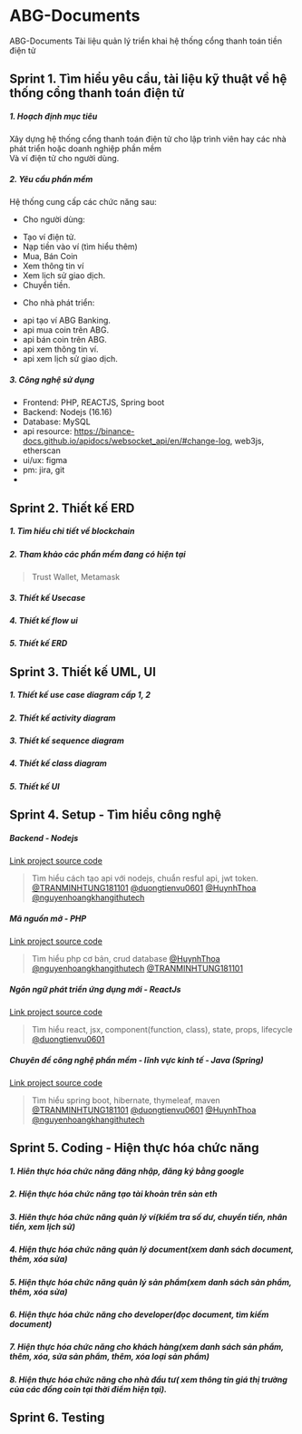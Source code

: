 # ABG-Documents
ABG-Documents Tài liệu quản lý triển khai hệ thống cổng thanh toán tiền điện tử

## Sprint 1. Tìm hiểu yêu cầu, tài liệu kỹ thuật về hệ thống cổng thanh toán điện tử

##### 1. Hoạch định mục tiêu
  Xây dựng hệ thống cổng thanh toán điện tử cho lập trình viên hay các nhà phát triển hoặc doanh nghiệp phần mềm <br>
Và ví điện tử cho người dùng. 

##### 2. Yêu cầu phần mềm 
  Hệ thống cung cấp các chức năng sau:<br>
  - Cho người dùng:<br>
  + Tạo ví điện tử. <br>
  + Nạp tiền vào ví (tìm hiểu thêm)<br>
  + Mua, Bán Coin <br>
  + Xem thông tin ví <br>
  + Xem lịch sử giao dịch. <br>
  + Chuyển tiền. <br>
  
  - Cho nhà phát triển: <br>
  + api tạo ví ABG Banking.<br>
  + api mua coin trên ABG.<br>
  + api bán coin trên ABG.<br>
  + api xem thông tin ví.<br>
  + api xem lịch sử giao dịch.<br>
  
##### 3. Công nghệ sử dụng
  + Frontend: PHP, REACTJS, Spring boot
  + Backend: Nodejs (16.16)
  + Database: MySQL 
  + api resource: https://binance-docs.github.io/apidocs/websocket_api/en/#change-log, web3js, etherscan
  + ui/ux: figma
  + pm: jira, git
  + 
  
## Sprint 2. Thiết kế ERD
##### 1. Tìm hiểu chi tiết về blockchain
##### 2. Tham khảo các phần mềm đang có hiện tại
> Trust Wallet, Metamask
##### 3. Thiết kế Usecase
##### 4. Thiết kế flow ui
##### 5. Thiết kế ERD

## Sprint 3. Thiết kế UML, UI
##### 1. Thiết kế use case diagram cấp 1, 2 
##### 2. Thiết kế activity diagram
##### 3. Thiết kế sequence diagram
##### 4. Thiết kế class diagram
##### 5. Thiết kế UI

## Sprint 4. Setup - Tìm hiểu công nghệ
##### Backend - Nodejs
[Link project source code](https://github.com/nguyenhoangkhangithutech/Node-BE-ABG)
> Tìm hiểu cách tạo api với nodejs, chuẩn resful api, jwt token. [@TRANMINHTUNG181101](https://github.com/TRANMINHTUNG181101)
 [@duongtienvu0601](https://github.com/duongtienvu0601)
 [@HuynhThoa](https://github.com/HuynhThoa) [@nguyenhoangkhangithutech](https://github.com/nguyenhoangkhangithutech)

##### Mã nguồn mở - PHP
[Link project source code](https://github.com/nguyenhoangkhangithutech/PHP-BE-ABG)
> Tìm hiểu php cơ bản, crud database 
>  [@HuynhThoa](https://github.com/HuynhThoa) [@nguyenhoangkhangithutech](https://github.com/nguyenhoangkhangithutech) [@TRANMINHTUNG181101](https://github.com/TRANMINHTUNG181101)
##### Ngôn ngữ phát triển ứng dụng mới - ReactJs
[Link project source code](https://github.com/nguyenhoangkhangithutech/REACT-FE-ABG)
> Tìm hiểu react, jsx, component(function, class), state, props, lifecycle  [@duongtienvu0601](https://github.com/duongtienvu0601)
##### Chuyên đề công nghệ phần mềm - lĩnh vực kinh tế - Java (Spring)
[Link project source code](https://github.com/nguyenhoangkhangithutech/JAVA-FE-ABG)
> Tìm hiểu spring boot, hibernate, thymeleaf, maven
[@TRANMINHTUNG181101](https://github.com/TRANMINHTUNG181101)
 [@duongtienvu0601](https://github.com/duongtienvu0601)
 [@HuynhThoa](https://github.com/HuynhThoa) [@nguyenhoangkhangithutech](https://github.com/nguyenhoangkhangithutech)

## Sprint 5. Coding - Hiện thực hóa chức năng
##### 1. Hiên thực hóa chức năng đăng nhập, đăng ký bằng google
##### 2. Hiện thực hóa chức năng tạo tài khoản trên sàn eth
##### 3. Hiên thực hóa chức năng quản lý ví(kiểm tra số dư, chuyển tiền, nhân tiền, xem lịch sử)
##### 4. Hiện thực hóa chức năng quản lý document(xem danh sách document, thêm, xóa sửa)
##### 5. Hiện thực hóa chức năng quản lý sản phẩm(xem danh sách sản phẩm, thêm, xóa sửa)
##### 6. Hiện thực hóa chức năng cho developer(đọc document, tìm kiếm document)
##### 7. Hiện thực hóa chức năng cho khách hàng(xem danh sách sản phẩm, thêm, xóa, sửa sản phẩm, thêm, xóa loại sản phẩm)
##### 8. Hiện thực hóa chức năng cho nhà đầu tư( xem thông tin giá thị trường của các đồng coin tại thời điểm hiện tại).

## Sprint 6. Testing

